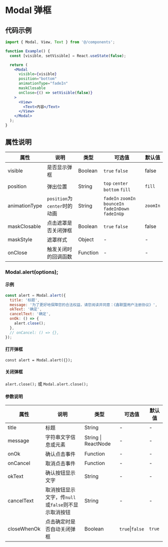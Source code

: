 # Modal 弹框

## 代码示例

```jsx
import { Modal, View, Text } from '@/components';

function Example() {
  const [visible, setVisible] = React.useState(false);

  return (
    <Modal
      visible={visible}
      position="bottom"
      animationType="fadeIn"
      maskClosable
      onClose={() => setVisible(false)}
    >
      <View>
        <Text>内容</Text>
      </View>
    </Modal>
  );
}
```

## 属性说明

| **属性**      | **说明**                     | **类型** | **可选值**                                           | **默认值** |
| ------------- | ---------------------------- | -------- | ---------------------------------------------------- | ---------- |
| visible       | 是否显示弹框                 | Boolean  | `true` `false`                                       | false      |
| position      | 弹出位置                     | String   | `top` `center` `bottom` `fill`                       | `fill`     |
| animationType | `position`为`center`时的动画 | String   | `fadeIn` `zoomIn` `bounceIn` `fadeInDown` `fadeInUp` | `zoomIn`   |
| maskClosable  | 点击遮罩是否关闭弹框         | Boolean  | `true` `false`                                       | false      |
| maskStyle     | 遮罩样式                     | Object   | -                                                    | -          |
| onClose       | 触发关闭时的回调函数         | Function | -                                                    | -          |

### Modal.alert(options);

#### 示例

```jsx
const alert = Modal.alert({
  title: '标题',
  message: '为了更好地保障您的合法权益，请您阅读并同意：《鑫联盟用户注册协议》',
  okText: '确定',
  cancelText: '确定',
  onOk: () => {
    alert.close();
  },
  // onCancel: () => {},
});
```

#### 打开弹框

`const alert = Modal.alert({});`

#### 关闭弹框

`alert.close();`
或
`Modal.alert.close();`

#### 参数说明

| **属性**    | **说明**                                            | **类型**            | **可选值**      | **默认值** |
| ----------- | --------------------------------------------------- | ------------------- | --------------- | ---------- |
| title       | 标题                                                | String              | -               | -          |
| message     | 字符串文字信息或元素                                | String \| ReactNode | -               | -          |
| onOk        | 确认点击事件                                        | Function            | -               | -          |
| onCancel    | 取消点击事件                                        | Function            | -               | -          |
| okText      | 确认按钮显示文字                                    | String              | -               | -          |
| cancelText  | 取消按钮显示文字，传`null`或`false`则不显示取消按钮 | String              | -               | -          |
| closeWhenOk | 点击确定时是否自动关闭弹框                          | Boolean             | `true`\|`false` | `true`     |
